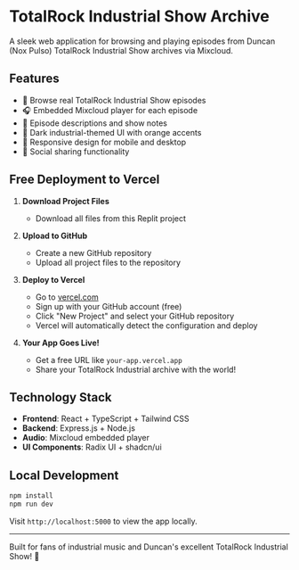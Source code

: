 # TotalRock Industrial Show Archive

A sleek web application for browsing and playing episodes from Duncan (Nox Pulso) TotalRock Industrial Show archives via Mixcloud.

## Features

- 🎵 Browse real TotalRock Industrial Show episodes
- 🎧 Embedded Mixcloud player for each episode
- 📝 Episode descriptions and show notes
- 🌙 Dark industrial-themed UI with orange accents
- 📱 Responsive design for mobile and desktop
- 🔗 Social sharing functionality

## Free Deployment to Vercel

1. **Download Project Files**
   - Download all files from this Replit project

2. **Upload to GitHub**
   - Create a new GitHub repository
   - Upload all project files to the repository

3. **Deploy to Vercel**
   - Go to [vercel.com](https://vercel.com)
   - Sign up with your GitHub account (free)
   - Click "New Project" and select your GitHub repository
   - Vercel will automatically detect the configuration and deploy

4. **Your App Goes Live!**
   - Get a free URL like `your-app.vercel.app`
   - Share your TotalRock Industrial archive with the world!

## Technology Stack

- **Frontend**: React + TypeScript + Tailwind CSS
- **Backend**: Express.js + Node.js
- **Audio**: Mixcloud embedded player
- **UI Components**: Radix UI + shadcn/ui

## Local Development

```bash
npm install
npm run dev
```

Visit `http://localhost:5000` to view the app locally.

---

Built for fans of industrial music and Duncan's excellent TotalRock Industrial Show! 🤘